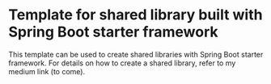 # Template for shared library built with Spring Boot starter framework

This template can be used to create shared libraries with Spring Boot starter framework.  For details on how to create a shared library, refer to my medium link (to come).
